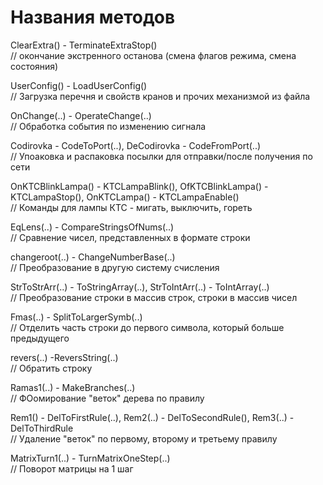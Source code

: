 # Названия методов    
  
ClearExtra() - TerminateExtraStop()  
// окончание экстренного останова (смена флагов режима, смена состояния)  

UserConfig() - LoadUserConfig()  
// Загрузка перечня и свойств кранов и прочих механизмой из файла  

OnChange(..) - OperateChange(..)  
// Обработка события по изменению сигнала  
  
Codirovka  - CodeToPort(..), DeCodirovka - CodeFromPort(..)  
// Упоаковка и распаковка посылки для отправки/после получения по сети  

OnKTCBlinkLampa() - KTCLampaBlink(),    OfKTCBlinkLampa() - KTCLampaStop(),     OnKTCLampa() - KTCLampaEnable()   
// Команды для лампы КТС - мигать, выключить, гореть  
  
EqLens(..) - CompareStringsOfNums(..)  
// Сравнение чисел, представленных в формате строки  
  
changeroot(..) - ChangeNumberBase(..)  
// Преобразование в другую систему счисления  
  
 StrToStrArr(..) - ToStringArray(..), StrToIntArr(..) - ToIntArray(..)  
 // Преобразование строки в массив строк,  строки в массив чисел  
  
 Fmas(..) - SplitToLargerSymb(..)  
// Отделить часть строки до первого символа, который больше предыдущего  
  
 revers(..) -ReversString(..)  
// Обратить строку  
  
Ramas1(..) - MakeBranches(..)  
// ФОомирование "веток" дерева по правилу  
  
Rem1() - DelToFirstRule(..),   Rem2(..) - DelToSecondRule(),   Rem3(..) - DelToThirdRule   
// Удаление "веток" по первому, второму и третьему правилу   
   
MatrixTurn1(..) - TurnMatrixOneStep(..)   
// Поворот матрицы на 1 шаг    






